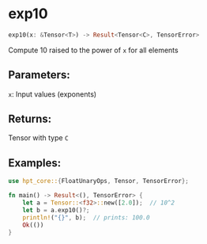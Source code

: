 # exp10
```rust
exp10(x: &Tensor<T>) -> Result<Tensor<C>, TensorError>
```
Compute 10 raised to the power of `x` for all elements

## Parameters:
`x`: Input values (exponents)

## Returns:
Tensor with type `C`

## Examples:
```rust
use hpt_core::{FloatUnaryOps, Tensor, TensorError};

fn main() -> Result<(), TensorError> {
    let a = Tensor::<f32>::new([2.0]);  // 10^2
    let b = a.exp10()?;
    println!("{}", b);  // prints: 100.0
    Ok(())
}
```